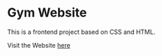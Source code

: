 # Gym Website

This is a frontend project based on CSS and HTML.

Visit the Website [here](https://ashishkarki21.github.io/Gym_Website/)

